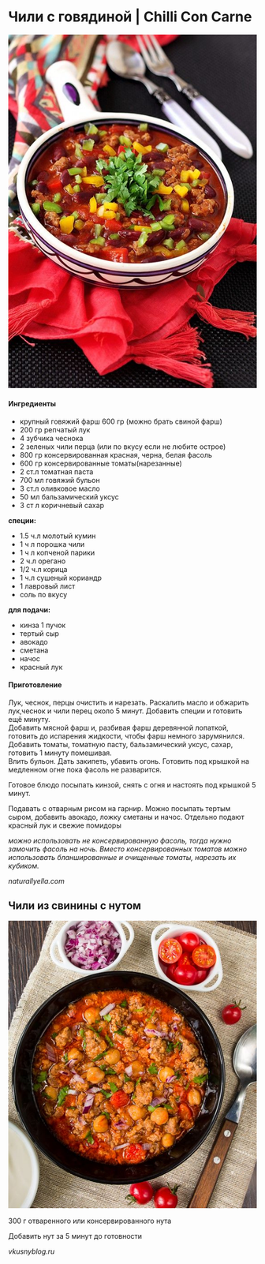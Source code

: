 ﻿---
image: ../pics/bf43a7f3d24e0e2503c00d217209b693.jpg
---
# Чили с говядиной \| Chilli Con Carne

![Chilli Con Carne](../pics/bf43a7f3d24e0e2503c00d217209b693.jpg)

#### Ингредиенты

* крупный говяжий фарш 600 гр \(можно брать свиной фарш\)
* 200 гр репчатый лук
* 4 зубчика чеснока
* 2 зеленых чили перца \(или по вкусу если не любите острое\)
* 800 гр консервированная красная, черна, белая фасоль
* 600 гр консервированные томаты\(нарезанные\)
* 2 ст.л томатная паста
* 700 мл говяжий бульон
* 3 ст.л оливковое масло
* 50 мл бальзамический уксус
* 3 ст л коричневый сахар

**cпеции:**

* 1.5 ч.л молотый кумин
* 1 ч л порошка чили
* 1 ч л копченой парики
* 2 ч.л орегано
* 1/2 ч.л корица
* 1 ч.л сушеный кориандр
* 1 лавровый лист
* соль по вкусу

**для подачи:**

* кинза 1 пучок
* тертый сыр
* авокадо
* сметана
* начос
* красный лук

#### Приготовление

Лук, чеснок, перцы очистить и нарезать. Раскалить масло и обжарить лук,чеснок и чили перец около 5 минут. Добавить специи и готовить ещё минуту.  
Добавить мясной фарш и, разбивая фарш деревянной лопаткой, готовить до испарения жидкости, чтобы фарш немного зарумянился.  
Добавить томаты, томатную пасту, бальзамический уксус, сахар, готовить 1 минуту помешивая.  
Влить бульон. Дать закипеть, убавить огонь.
Готовить под крышкой на медленном огне пока фасоль не разварится.

Готовое блюдо посыпать кинзой, снять с огня и настоять под крышкой 5 минут.

Подавать с отварным рисом на гарнир. Можно посыпать тертым сыром, добавить авокадо, ложку сметаны и начос. Отдельно подают красный лук и свежие помидоры

_можно использовать не консервированную фасоль, тогда нужно замочить фасоль на ночь. Вместо консервированных томатов можно использовать бланшированные и очищенные томаты, нарезать их кубиком._

*naturallyella.com*

## Чили из свинины с нутом

![Чили из свинины с нутом](../pics/3350d7537cf3304007e2b5d254e1803f.jpg)

300 г отваренного или консервированного нута

Добавить нут за 5 минут до готовности

*vkusnyblog.ru*
